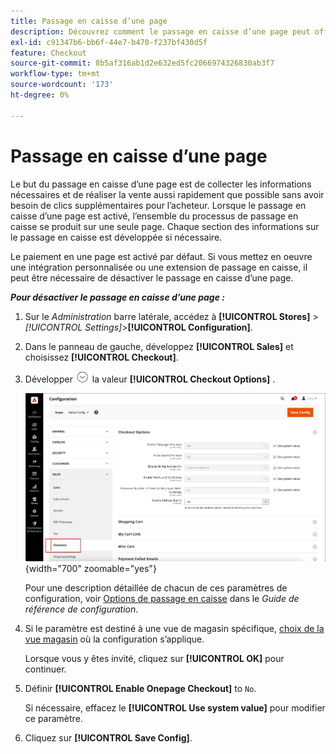 ```yaml
---
title: Passage en caisse d’une page
description: Découvrez comment le passage en caisse d’une page peut offrir un processus de passage en caisse simplifié pour votre boutique.
exl-id: c91347b6-bb6f-44e7-b470-f237bf430d5f
feature: Checkout
source-git-commit: 8b5af316ab1d2e632ed5fc2066974326830ab3f7
workflow-type: tm+mt
source-wordcount: '173'
ht-degree: 0%

---
```


# Passage en caisse d’une page

Le but du passage en caisse d’une page est de collecter les informations nécessaires et de réaliser la vente aussi rapidement que possible sans avoir besoin de clics supplémentaires pour l’acheteur. Lorsque le passage en caisse d’une page est activé, l’ensemble du processus de passage en caisse se produit sur une seule page. Chaque section des informations sur le passage en caisse est développée si nécessaire.

Le paiement en une page est activé par défaut. Si vous mettez en oeuvre une intégration personnalisée ou une extension de passage en caisse, il peut être nécessaire de désactiver le passage en caisse d’une page.

**_Pour désactiver le passage en caisse d’une page :_**

1. Sur le _Administration_ barre latérale, accédez à **[!UICONTROL Stores]** > _[!UICONTROL Settings]_>**[!UICONTROL Configuration]**.

1. Dans le panneau de gauche, développez **[!UICONTROL Sales]** et choisissez **[!UICONTROL Checkout]**.

1. Développer ![Sélecteur d’extension](../assets/icon-display-expand.png) la valeur **[!UICONTROL Checkout Options]** .

   ![Configuration - Options de passage en caisse](./assets/checkout-checkout-options.png){width="700" zoomable="yes"}

   Pour une description détaillée de chacun de ces paramètres de configuration, voir [Options de passage en caisse](../configuration-reference/sales/checkout.md#checkout-options) dans le _Guide de référence de configuration_.

1. Si le paramètre est destiné à une vue de magasin spécifique, [choix de la vue magasin](../configuration-reference/scope-change.md#set-the-scope) où la configuration s’applique.

   Lorsque vous y êtes invité, cliquez sur **[!UICONTROL OK]** pour continuer.

1. Définir **[!UICONTROL Enable Onepage Checkout]** to `No`.

   Si nécessaire, effacez le **[!UICONTROL Use system value]** pour modifier ce paramètre.

1. Cliquez sur **[!UICONTROL Save Config]**.
